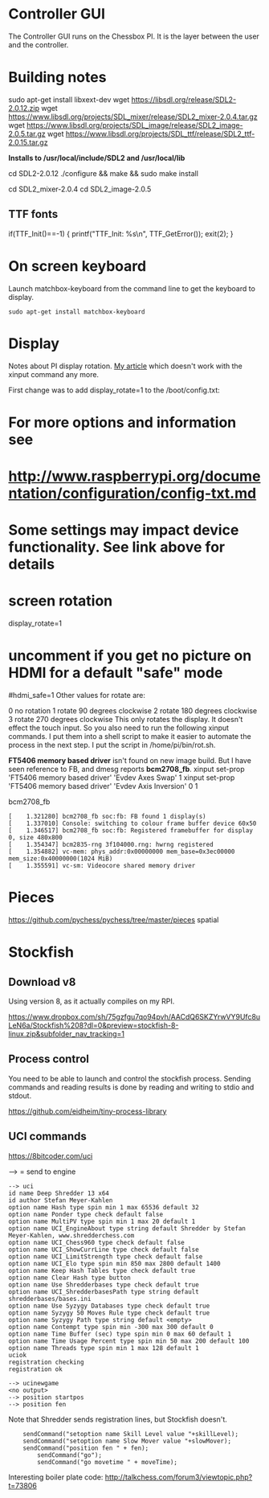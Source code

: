 # Controller GUI
The Controller GUI runs on the Chessbox PI. It is the layer between the user and the controller. 

# Building notes
sudo apt-get install libxext-dev
wget https://libsdl.org/release/SDL2-2.0.12.zip
wget https://www.libsdl.org/projects/SDL_mixer/release/SDL2_mixer-2.0.4.tar.gz
wget https://www.libsdl.org/projects/SDL_image/release/SDL2_image-2.0.5.tar.gz
wget https://www.libsdl.org/projects/SDL_ttf/release/SDL2_ttf-2.0.15.tar.gz

**Installs to /usr/local/include/SDL2 and /usr/local/lib**

cd SDL2-2.0.12
./configure && make && sudo make install

cd SDL2_mixer-2.0.4
cd SDL2_image-2.0.5



## TTF fonts
if(TTF_Init()==-1) {
    printf("TTF_Init: %s\n", TTF_GetError());
    exit(2);
}

# On screen keyboard 
Launch matchbox-keyboard from the command line to get the keyboard to display.

    sudo apt-get install matchbox-keyboard

# Display
Notes about PI display rotation. [My article](https://8bitcoder.com/chesslr/9) which doesn't work with the xinput command any more. 

First change was to add display_rotate=1 to the /boot/config.txt:

# For more options and information see
# http://www.raspberrypi.org/documentation/configuration/config-txt.md
# Some settings may impact device functionality. See link above for details

# screen rotation
display_rotate=1

# uncomment if you get no picture on HDMI for a default "safe" mode
#hdmi_safe=1
Other values for rotate are:

0   no rotation
1   rotate 90 degrees clockwise
2   rotate 180 degrees clockwise
3   rotate 270 degrees clockwise
This only rotates the display. It doesn't effect the touch input. So you also need to run the following xinput commands. I put them into a shell script to make it easier to automate the process in the next step. I put the script in /home/pi/bin/rot.sh.

**FT5406 memory based driver** isn't found on new image build. But I have seen reference to FB, and dmesg reports **bcm2708_fb**. 
xinput set-prop 'FT5406 memory based driver' 'Evdev Axes Swap' 1
xinput set-prop 'FT5406 memory based driver' 'Evdev Axis Inversion' 0 1


bcm2708_fb
```
[    1.321280] bcm2708_fb soc:fb: FB found 1 display(s)
[    1.337010] Console: switching to colour frame buffer device 60x50
[    1.346517] bcm2708_fb soc:fb: Registered framebuffer for display 0, size 480x800
[    1.354347] bcm2835-rng 3f104000.rng: hwrng registered
[    1.354882] vc-mem: phys_addr:0x00000000 mem_base=0x3ec00000 mem_size:0x40000000(1024 MiB)
[    1.355591] vc-sm: Videocore shared memory driver
```
# Pieces
https://github.com/pychess/pychess/tree/master/pieces
spatial

# Stockfish

## Download v8
Using version 8, as it actually compiles on my RPI. 

https://www.dropbox.com/sh/75gzfgu7qo94pvh/AACdQ6SKZYrwVY9Ufc8uLeN6a/Stockfish%208?dl=0&preview=stockfish-8-linux.zip&subfolder_nav_tracking=1

## Process control
You need to be able to launch and control the stockfish process. Sending commands and reading results is done by reading and writing to stdio and stdout.

https://github.com/eidheim/tiny-process-library

## UCI commands
https://8bitcoder.com/uci

--> = send to engine

    --> uci
    id name Deep Shredder 13 x64
    id author Stefan Meyer-Kahlen
    option name Hash type spin min 1 max 65536 default 32
    option name Ponder type check default false
    option name MultiPV type spin min 1 max 20 default 1
    option name UCI_EngineAbout type string default Shredder by Stefan Meyer-Kahlen, www.shredderchess.com
    option name UCI_Chess960 type check default false
    option name UCI_ShowCurrLine type check default false
    option name UCI_LimitStrength type check default false
    option name UCI_Elo type spin min 850 max 2800 default 1400
    option name Keep Hash Tables type check default true
    option name Clear Hash type button
    option name Use Shredderbases type check default true
    option name UCI_ShredderbasesPath type string default shredderbases/bases.ini
    option name Use Syzygy Databases type check default true
    option name Syzygy 50 Moves Rule type check default true
    option name Syzygy Path type string default <empty>
    option name Contempt type spin min -300 max 300 default 0
    option name Time Buffer (sec) type spin min 0 max 60 default 1
    option name Time Usage Percent type spin min 50 max 200 default 100
    option name Threads type spin min 1 max 128 default 1
    uciok
    registration checking
    registration ok

    --> ucinewgame
    <no output>
    --> position startpos 
    --> position fen 


Note that Shredder sends registration lines, but Stockfish doesn't. 



        sendCommand("setoption name Skill Level value "+skillLevel);
        sendCommand("setoption name Slow Mover value "+slowMover);
        sendCommand("position fen " + fen);
            sendCommand("go");
            sendCommand("go movetime " + moveTime);

Interesting boiler plate code: http://talkchess.com/forum3/viewtopic.php?t=73806

